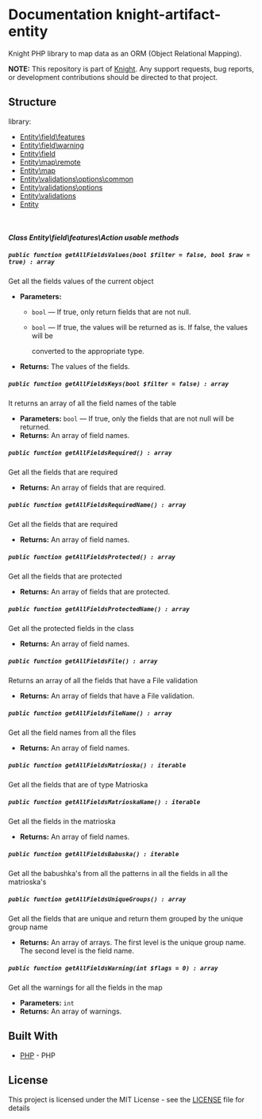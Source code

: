 # Documentation knight-artifact-entity

Knight PHP library to map data as an ORM (Object Relational Mapping).

**NOTE:** This repository is part of [Knight](https://github.com/energia-source/knight). Any
support requests, bug reports, or development contributions should be directed to
that project.

## Structure

library:
- [Entity\field\features](https://github.com/energia-source/knight-artifact-entity/tree/main/lib/field/features)
- [Entity\field\warning](https://github.com/energia-source/knight-artifact-entity/tree/main/lib/field/warning)
- [Entity\field](https://github.com/energia-source/knight-artifact-entity/tree/main/lib/field)
- [Entity\map\remote](https://github.com/energia-source/knight-artifact-entity/tree/main/lib/map/remote)
- [Entity\map](https://github.com/energia-source/knight-artifact-entity/tree/main/lib/map)
- [Entity\validations\options\common](https://github.com/energia-source/knight-artifact-entity/tree/main/lib/options/common)
- [Entity\validations\options](https://github.com/energia-source/knight-artifact-entity/tree/main/lib/options)
- [Entity\validations](https://github.com/energia-source/knight-artifact-entity/tree/main/lib/validations)
- [Entity](https://github.com/energia-source/knight-knight-artifact-entity/blob/main/lib)

<br>

#### ***Class Entity\field\features\Action usable methods***

##### `public function getAllFieldsValues(bool $filter = false, bool $raw = true) : array`

Get all the fields values of the current object

 * **Parameters:**
   * `bool` — If true, only return fields that are not null.
   * `bool` — If true, the values will be returned as is. If false, the values will be

     converted to the appropriate type.
 * **Returns:** The values of the fields.

##### `public function getAllFieldsKeys(bool $filter = false) : array`

It returns an array of all the field names of the table

 * **Parameters:** `bool` — If true, only the fields that are not null will be returned.
 * **Returns:** An array of field names.

##### `public function getAllFieldsRequired() : array`

Get all the fields that are required

 * **Returns:** An array of fields that are required.

##### `public function getAllFieldsRequiredName() : array`

Get all the fields that are required

 * **Returns:** An array of field names.

##### `public function getAllFieldsProtected() : array`

Get all the fields that are protected

 * **Returns:** An array of fields that are protected.

##### `public function getAllFieldsProtectedName() : array`

Get all the protected fields in the class

 * **Returns:** An array of field names.

##### `public function getAllFieldsFile() : array`

Returns an array of all the fields that have a File validation

 * **Returns:** An array of fields that have a File validation.

##### `public function getAllFieldsFileName() : array`

Get all the field names from all the files

 * **Returns:** An array of field names.

##### `public function getAllFieldsMatrioska() : iterable`

Get all the fields that are of type Matrioska

##### `public function getAllFieldsMatrioskaName() : iterable`

Get all the fields in the matrioska

 * **Returns:** An array of field names.

##### `public function getAllFieldsBabuska() : iterable`

Get all the babushka's from all the patterns in all the fields in all the matrioska's

##### `public function getAllFieldsUniqueGroups() : array`

Get all the fields that are unique and return them grouped by the unique group name

 * **Returns:** An array of arrays. The first level is the unique group name. The second level is the
     field name.

##### `public function getAllFieldsWarning(int $flags = 0) : array`

Get all the warnings for all the fields in the map

 * **Parameters:** `int`
 * **Returns:** An array of warnings.

## Built With

* [PHP](https://www.php.net/) - PHP

## License

This project is licensed under the MIT License - see the [LICENSE](LICENSE) file for details
